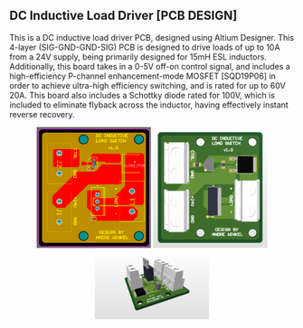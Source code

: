 ## DC Inductive Load Driver [PCB DESIGN]
This is a DC inductive load driver PCB, designed using Altium Designer. This 4-layer (SIG-GND-GND-SIG) PCB is designed to drive loads of up to 10A from a 24V supply, being primarily designed for 15mH ESL inductors. Additionally, this board takes in a 0-5V off-on control signal, and includes a high-efficiency P-channel enhancement-mode MOSFET [SQD19P06] in order to achieve ultra-high efficiency switching, and is rated for up to 60V 20A. This board also includes a Schottky diode rated for 100V, which is included to eliminate flyback across the inductor, having effectively instant reverse recovery. 
<p align="center">
  <img width="40%" src="PCB3.png">
  <img width="40%" src="PCB1.png">
  <img width="40%" src="PCB2.png">
</p>
